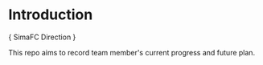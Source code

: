 # Introduction

{ SimaFC Direction }

This repo aims to record team member's current progress and future plan.
